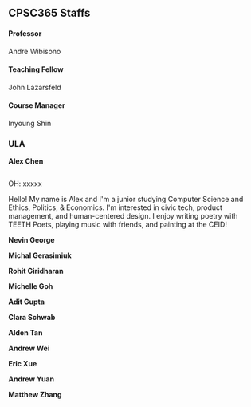 ## CPSC365 Staffs

#### Professor 
Andre Wibisono 

#### Teaching Fellow
John Lazarsfeld

#### Course Manager

Inyoung Shin

### ULA

**Alex Chen** 
<figure>
    <img src="">
</figure>

OH: xxxxx

Hello! My name is Alex and I'm a junior studying Computer Science and Ethics, Politics, & Economics. I'm interested in civic tech, product management, and human-centered design. I enjoy writing poetry with TEETH Poets, playing music with friends, and painting at the CEID!

**Nevin George**

**Michal Gerasimiuk**

**Rohit Giridharan**

**Michelle Goh**

**Adit Gupta**

**Clara Schwab**

**Alden Tan**

**Andrew Wei**

**Eric Xue**

**Andrew Yuan**

**Matthew Zhang**
